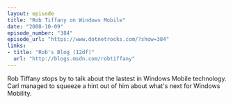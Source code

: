 ```yaml
---
layout: episode
title: "Rob Tiffany on Windows Mobile"
date: "2008-10-09"
episode_number: "384"
episode_url: "https://www.dotnetrocks.com/?show=384"
links:
- title: "Rob's Blog (12df)"
  url: "http://blogs.msdn.com/robtiffany"
---
```


Rob Tiffany stops by to talk about the lastest in Windows Mobile technology. Carl managed to squeeze a hint out of him about what's next for Windows Mobility.
